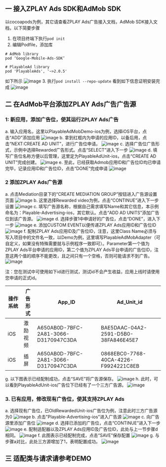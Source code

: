 ## 一 接入ZPLAY Ads SDK和AdMob SDK
以cocoapods为例，其它请查看ZPLAY Ads广告接入文档，AdMob SDK接入文档，以下简要步骤
1. 在项目终端下执行```pod init```
2. 编辑Podfile，添加库
```
# AdMob library
pod ‘Google-Mobile-Ads-SDK’

# PlayableAd library
pod 'PlayableAds', '~>2.0.5'
```
如下所示
![image](imgs/image01.png)
3. 执行```pod install --repo-update``` 看到如下信息证明安装完成
![image](imgs/image02.png)
## 二 在AdMob平台添加ZPLAY Ads广告广告源
### 1: 新应用，添加广告位，使其运行ZPLAY Ads广告
a. 输入应用名，这里以PlayableAdMobDemo-ios为例，选择iOS平台，点击“ADD”添加应用
![image](imgs/image03.png)
b. 拿到红框内为申请的应用ID，以备后用，点击“NEXT:CREATE AD UNIT”，进行广告位申请。
![image](imgs/image04.png)
c. 选择广告位广告形式，示例中选择Rewarded广告形式。点击“SELECT”进入下一步
![image](imgs/image05.png)
d. 填写广告位名称方便以后管理，这里定为PlayableAdUnit-ios，点击“CREATE AD UNIT”完成创建。
![image](imgs/image06.png)
e. 至此，已经获取Admob应用ID和广告位ID均已申请完毕，记录应用ID和广告位ID，点击“DONE”完成申请
![image](imgs/image07.png)
### 2 添加ZPLAY Ads广告源
a. 点击Mediation目录下的“CREATE MEDIATION GROUP”按钮进入广告源设置页面
![image](imgs/image08.png)
b. 这里选择Rewarded video为例，点击“CONTINUE”进入下一步设置
![image](imgs/image09.png)
c. 填写广告源名称，根据自己需求填写Name和其它信息，本示例命名为：Playable-Advertising-ios，其它默认。点击“ADD AD UNITS”添加广告位到该广告源。
![image](imgs/image10.png)
d. 选择步骤1中申请好的广告位，点击“DONE”，进入下一步
![image](imgs/image11.png)
e. 添加CUSTOM EVENT以便传递ZPLAY Ads应用ID和广告位ID
![image](imgs/image12.png)
f. 配制ZPLAY Ads应用ID及广告位ID，注意，这里Class Name必须与写入项目中的文件名一致，以Demo为例，这里填写PlayableAdMobAdapter（可自定义，如果没有特殊需要就与示例程序一致即可）。Parameter第一个值为ZPLAY Ads平台申请的应用ID，第二个值为ZPLAY Ads平台申请的广告位ID，注意这两个值的顺序不能更改，且之间只有一个空格，否则可能请求不到广告。
![image](imgs/image13.png)

注：您在测试中可使用如下id进行测试，测试id不会产生收益，应用上线时请使用您申请的正式id。

|操作系统|广告形式|  App_ID  |  Ad_Unit_id|
|--------|----|----------|------------|
|iOS|激励视频|A650AB0D-7BFC-2A81-3066-D3170947C3DA|BAE5DAAC-04A2-2591-D5B0-38FA846E45E7|
|iOS|插屏|A650AB0D-7BFC-2A81-3066-D3170947C3DA|0868EBC0-7768-40CA-4226-F9924221C8EB|

g. 以下图表示已经配制成功，点击“SAVE”将广告源保存。
![image](imgs/image14.png)
h. 此时，可以看到PlayableAdUnit-ios广告位下已经有了一个三方广告源。
![image](imgs/image15.png)

### 3. 已有应用，修改现有广告位，使其支持ZPLAY Ads
a. 选择现有广告位，已OldRewardedUnit-ios广告位为例，注意此时三方广告源为0
![image](imgs/image16.png)
b. 点击"Playable-Advertising-ios"进入广告源
![image](imgs/image17.png)
c. 向广告源里添加广告位
![image](imgs/image18.png)
d. 选择已添加的广告位，点击“CONTINUE”进入下一步
![image](imgs/image19.png)
e. 配制适配器以及ZPLAY Ads应用ID及广告位ID，此处与上一节步骤d相同。
![image](imgs/image20.png)
f. 此图表示已经配制完成，点击“SAVE”保存配置
![image](imgs/image21.png)
g. 与步骤a对比，此处三方源增加了1，表明配置成功。
![image](imgs/image22.png)
## 三 适配类与请求请参考DEMO
